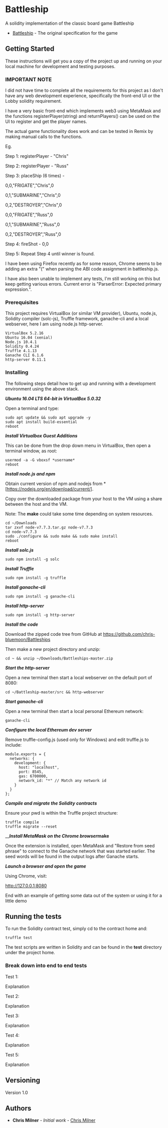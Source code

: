 # Battleship

A solidity implementation of the classic board game Battleship

* [Battleship](https://en.wikipedia.org/wiki/Battleship_(game)) - The original specification for the game

## Getting Started

These instructions will get you a copy of the project up and running on your local machine for development and testing purposes.

### IMPORTANT NOTE

I did not have time to complete all the requirements for this project as I don't have any web development experience, specifically the front-end UI or the Lobby solidity requirement.

I have a very basic front-end which implements web3 using MetaMask and the functions registerPlayer(string) and returnPlayers()
can be used on the UI to register and get the player names.

The actual game functionality does work and can be tested in Remix by making manual calls to the functions.

Eg.

Step 1: registerPlayer - "Chris"

Step 2: registerPlayer - "Russ"

Step 3: placeShip (6 times) - 

0,0,"FRIGATE","Chris",0

0,1,"SUBMARINE","Chris",0

0,2,"DESTROYER","Chris",0

0,0,"FRIGATE","Russ",0

0,1,"SUBMARINE","Russ",0

0,2,"DESTROYER","Russ",0

Step 4: fireShot - 0,0

Step 5: Repeat Step 4 until winner is found.

I have been using Firefox recently as for some reason, Chrome seems to be adding an extra "(" when parsing the ABI code assignment in battleship.js.

I have also been unable to implement any tests, I'm still working on this but keep getting various errors. Current error is "ParserError: Expected primary expression.".

### Prerequisites

This project requires VirtualBox (or similar VM provider), Ubuntu, node.js, Solidity compiler (solc-js), Truffle framework, ganache-cli and a local webserver, here I am using node.js http-server.

```
VirtualBox 5.2.16
Ubuntu 16.04 (xenial)
Node.js 10.4.1
Solidity 0.4.24
Truffle 4.1.13
Ganache CLI 6.1.6
http-server 0.11.1
```

### Installing

The following steps detail how to get up and running with a development environment using the above stack.

__***Ubuntu 16.04 LTS 64-bit in VirtualBox 5.0.32***__

Open a terminal and type:

```
sudo apt update && sudo apt upgrade -y
sudo apt install build-essential
reboot
```

__***Install Virtualbox Guest Additions***__

This can be done from the drop down menu in VirtualBox, then open a terminal window, as root:

```
usermod -a -G vboxsf *username*
reboot
```

__***Install node.js and npm***__

Obtain current version of npm and nodejs from * [https://nodejs.org/en/download/current/].

Copy over the downloaded package from your host to the VM using a share between the host and the VM.

Note: The __make__ could take some time depending on system resources.

```
cd ~/Downloads
tar zxvf node-v7.7.3.tar.gz node-v7.7.3
cd node-v7.7.3
sudo ./configure && sudo make && sudo make install
reboot
```
__***Install solc.js***__

```
sudo npm install -g solc
```

__***Install Truffle***__

```
sudo npm install -g truffle
```

__***Install ganache-cli***__

```
sudo npm install -g ganache-cli
```

__***Install http-server***__

```
sudo npm install -g http-server
```

__***Install the code***__

Download the zipped code tree from GitHub at https://github.com/chris-bluemoon/Battleships

Then make a new project directory and unzip:

```
cd ~ && unzip ~/Downloads/Battleships-master.zip
```

__***Start the http-server***__

Open a new terminal then start a local webserver on the default port of 8080:

```
cd ~/Battleship-master/src && http-webserver
```

__***Start ganache-cli***__

Open a new terminal then start a local personal Ethereum network:

```
ganache-cli
```

__***Configure the local Ethereum dev server***__

Remove truffle-config.js (used only for Windows) and edit truffle.js to include:

```
module.exports = {
  networks: {
    development: {
      host: "localhost",
      port: 8545,
      gas: 6700000,
      network_id: "*" // Match any network id
    }
  }
};
```

__***Compile and migrate the Solidity contracts***__

Ensure your pwd is within the Truffle project structure:

```
truffle compile
truffle migrate --reset
````

__***Install MetaMask on the Chrome browser***__make__

Once the extension is installed, open MetaMask and "Restore from seed phrase" to connect to the Ganache network that was started earlier. The seed words will be found in the output logs after Ganache starts.

__***Launch a browser and open the game***__

Using Chrome, visit:

http://127.0.0.1:8080

End with an example of getting some data out of the system or using it for a little demo

## Running the tests

To run the Solidity contract test, simply cd to the contract home and:

```
truffle test
```

The test scripts are written in Solidity and can be found in the __test__ directory under the project home.

### Break down into end to end tests

Test 1:

Explanation

Test 2:

Explanation

Test 3:

Explanation

Test 4:

Explanation

Test 5:

Explanation

## Versioning

Version 1.0

## Authors

* **Chris Milner** - *Initial work* - [Chris Milner](https://github.com/chris-bluemoon)

